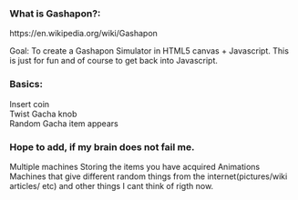 <h3>What is Gashapon?:</h3>
https://en.wikipedia.org/wiki/Gashapon

<he>Goal:</h3>
To create a Gashapon Simulator in HTML5 canvas + Javascript. This is just for fun and of course to get back into
Javascript.

<h3>Basics:</h3>
Insert coin<br>
Twist Gacha knob<br>
Random Gacha item appears<br>

<h3>Hope to add, if my brain does not fail me.</h3>
Multiple machines
Storing the items you have acquired
Animations
Machines that give different random things from the internet(pictures/wiki articles/ etc)
and other things I cant think of rigth now.



